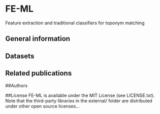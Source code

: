 # FE-ML
Feature extraction and traditional classifiers for toponym matching

## General information

## Datasets

## Related publications

##Authors

##License
FE-ML is available under the MIT License (see LICENSE.txt). Note that the third-party libraries in the external/ folder are distributed under other open source licenses... 

[//]: # ( The Eigen library is licensed under the MPL2. The googletest and googlemock libraries are licensed under the BSD 3-Clause License. The pybind11 library is licensed under a BSD-style license. )